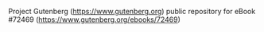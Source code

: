 Project Gutenberg (https://www.gutenberg.org) public repository
for eBook #72469 (https://www.gutenberg.org/ebooks/72469)

